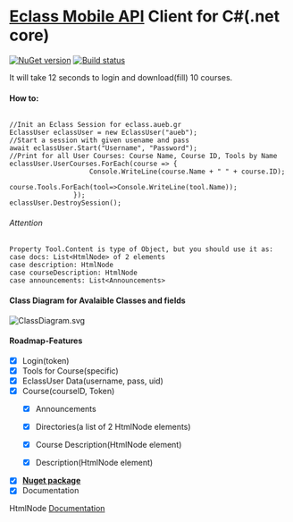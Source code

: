 # [Eclass Mobile API](https://dev.openeclass.org/projects/openeclass/wiki/%CE%A7%CF%81%CE%AE%CF%83%CE%B7_%CF%84%CE%BF%CF%85_Mobile_API) Client for C#(.net core)
[![NuGet version](https://badge.fury.io/nu/EclassApi.svg)](https://badge.fury.io/nu/EclassApi)
[![Build status](https://ci.appveyor.com/api/projects/status/v0ef1a14et07k0td?svg=true)](https://ci.appveyor.com/project/amoraitis/eclassmobileapi)

It will take 12 seconds to login and download(fill) 10 courses.

#### How to:

<pre><code class='language-cs'>
//Init an Eclass Session for eclass.aueb.gr
EclassUser eclassUser = new EclassUser("aueb");
//Start a session with given usename and pass
await eclassUser.Start("Username", "Password");
//Print for all User Courses: Course Name, Course ID, Tools by Name
eclassUser.UserCourses.ForEach(course => {
                    Console.WriteLine(course.Name + " " + course.ID);
                    course.Tools.ForEach(tool=>Console.WriteLine(tool.Name));
                });
eclassUser.DestroySession();
</code></pre>

###### Attention
```
Property Tool.Content is type of Object, but you should use it as:
case docs: List<HtmlNode> of 2 elements
case description: HtmlNode
case courseDescription: HtmlNode
case announcements: List<Announcements>
```

#### Class Diagram for Avalaible Classes and fields
![ClassDiagram.svg](https://raw.githubusercontent.com/amoraitis/EclassMobileApi/master/EclassApi/ClassDiagram.png)

#### Roadmap-Features

- [x] Login(token)
- [x] Tools for Course(specific)
- [x] EclassUser Data(username, pass, uid)
- [x] Course(courseID, Token)
	- [x] Announcements

	- [x] Directories(a list of 2 HtmlNode elements)
    
    - [x] Course Description(HtmlNode element)
    
    - [x] Description(HtmlNode element)
- [x] [**Nuget package**](https://www.nuget.org/packages/EclassApi/)
- [x] Documentation

HtmlNode [Documentation](http://www.nudoq.org/#!/Packages/HtmlAgilityPack/HtmlAgilityPack/HtmlNode)